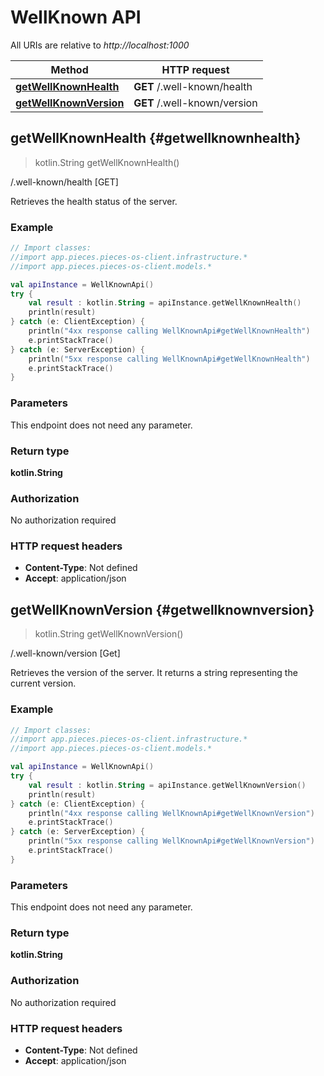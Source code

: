 # WellKnown API

All URIs are relative to *http://localhost:1000*

Method | HTTP request
------------- | -------------
[**getWellKnownHealth**](#getwellknownhealth) | **GET** /.well-known/health
[**getWellKnownVersion**](#getwellknownversion) | **GET** /.well-known/version


## **getWellKnownHealth** {#getwellknownhealth}
> kotlin.String getWellKnownHealth()

/.well-known/health [GET]

Retrieves the health status of the server.

### Example
```kotlin
// Import classes:
//import app.pieces.pieces-os-client.infrastructure.*
//import app.pieces.pieces-os-client.models.*

val apiInstance = WellKnownApi()
try {
    val result : kotlin.String = apiInstance.getWellKnownHealth()
    println(result)
} catch (e: ClientException) {
    println("4xx response calling WellKnownApi#getWellKnownHealth")
    e.printStackTrace()
} catch (e: ServerException) {
    println("5xx response calling WellKnownApi#getWellKnownHealth")
    e.printStackTrace()
}
```

### Parameters
This endpoint does not need any parameter.

### Return type

**kotlin.String**

### Authorization

No authorization required

### HTTP request headers

 - **Content-Type**: Not defined
 - **Accept**: application/json

## **getWellKnownVersion** {#getwellknownversion}
> kotlin.String getWellKnownVersion()

/.well-known/version [Get]

Retrieves the version of the server. It returns a string representing the current version.

### Example
```kotlin
// Import classes:
//import app.pieces.pieces-os-client.infrastructure.*
//import app.pieces.pieces-os-client.models.*

val apiInstance = WellKnownApi()
try {
    val result : kotlin.String = apiInstance.getWellKnownVersion()
    println(result)
} catch (e: ClientException) {
    println("4xx response calling WellKnownApi#getWellKnownVersion")
    e.printStackTrace()
} catch (e: ServerException) {
    println("5xx response calling WellKnownApi#getWellKnownVersion")
    e.printStackTrace()
}
```

### Parameters
This endpoint does not need any parameter.

### Return type

**kotlin.String**

### Authorization

No authorization required

### HTTP request headers

 - **Content-Type**: Not defined
 - **Accept**: application/json

